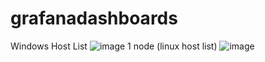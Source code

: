 # grafanadashboards
Windows Host List
![image](https://user-images.githubusercontent.com/65725644/158532317-623d5abd-5832-4f1e-8572-b2568a761afc.png)
1 node (linux host list)
![image](https://user-images.githubusercontent.com/65725644/158533823-d29bd64f-7f32-44b9-8bff-c76970ccce40.png)
